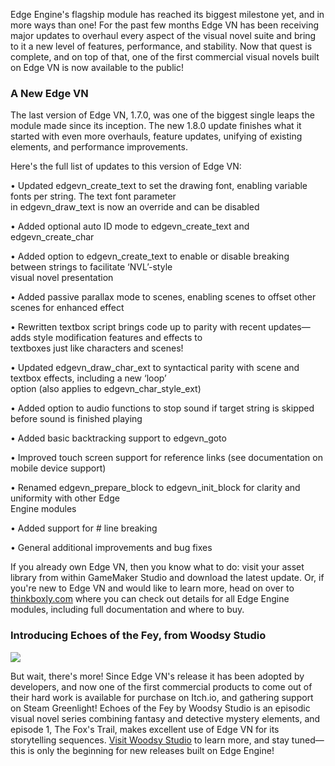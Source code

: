 <!--t Edge VN 1.8.0 Released, Plus a Commercial Edge VN Novel! t-->
<!--tag 2016,archive,dev,thinkboxly,updates tag-->
<!--image /content/images/edge-vn-180-released-plus-commercial/vn_banner_guide-1024x323.png image-->
  
Edge Engine's flagship module has reached its biggest milestone yet, and in more ways than one! For the past few months Edge VN has been receiving major updates to overhaul every aspect of the visual novel suite and bring to it a new level of features, performance, and stability. Now that quest is complete, and on top of that, one of the first commercial visual novels built on Edge VN is now available to the public!  
  

### A New Edge VN

The last version of Edge VN, 1.7.0, was one of the biggest single leaps the module made since its inception. The new 1.8.0 update finishes what it started with even more overhauls, feature updates, unifying of existing elements, and performance improvements.  
  
Here's the full list of updates to this version of Edge VN:  
  
• Updated edgevn\_create\_text to set the drawing font, enabling variable fonts per string. The text font parameter  
in edgevn\_draw\_text is now an override and can be disabled  
  
• Added optional auto ID mode to edgevn\_create\_text and edgevn\_create\_char  
  
• Added option to edgevn\_create\_text to enable or disable breaking between strings to facilitate ‘NVL’-style  
visual novel presentation  
  
• Added passive parallax mode to scenes, enabling scenes to offset other scenes for enhanced effect  
  
• Rewritten textbox script brings code up to parity with recent updates—adds style modification features and effects to  
textboxes just like characters and scenes!  
  
• Updated edgevn\_draw\_char\_ext to syntactical parity with scene and textbox effects, including a new ‘loop’  
option (also applies to edgevn\_char\_style\_ext)  
  
• Added option to audio functions to stop sound if target string is skipped before sound is finished playing  
  
• Added basic backtracking support to edgevn\_goto  
  
• Improved touch screen support for reference links (see documentation on mobile device support)  
  
• Renamed edgevn\_prepare\_block to edgevn\_init\_block for clarity and uniformity with other Edge  
Engine modules  
  
• Added support for # line breaking  
  
• General additional improvements and bug fixes  
  
If you already own Edge VN, then you know what to do: visit your asset library from within GameMaker Studio and download the latest update. Or, if you're new to Edge VN and would like to learn more, head on over to [thinkboxly.com](https://lucasc.me/) where you can check out details for all Edge Engine modules, including full documentation and where to buy.  
  

### Introducing Echoes of the Fey, from Woodsy Studio

  
[![](/content/images/edge-vn-180-released-plus-commercial/http://i2.wp.com/woodsy-studio.com/wp-content/uploads/2016/02/fox.jpg?resize=620%2C349)](/content/images/edge-vn-180-released-plus-commercial/http://woodsy-studio.com/vn/echoes-foxs-trail/)  
  
But wait, there's more! Since Edge VN's release it has been adopted by developers, and now one of the first commercial products to come out of their hard work is available for purchase on Itch.io, and gathering support on Steam Greenlight! Echoes of the Fey by Woodsy Studio is an episodic visual novel series combining fantasy and detective mystery elements, and episode 1, The Fox's Trail, makes excellent use of Edge VN for its storytelling sequences. [Visit Woodsy Studio](http://woodsy-studio.com/vn/echoes-foxs-trail/) to learn more, and stay tuned—this is only the beginning for new releases built on Edge Engine!
